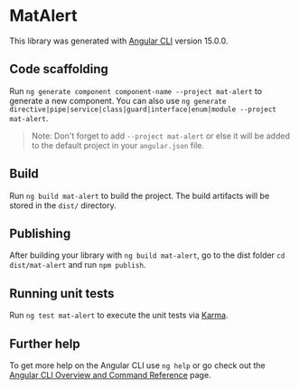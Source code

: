 # MatAlert

This library was generated with [Angular CLI](https://github.com/angular/angular-cli) version 15.0.0.

## Code scaffolding

Run `ng generate component component-name --project mat-alert` to generate a new component. You can also use `ng generate directive|pipe|service|class|guard|interface|enum|module --project mat-alert`.
> Note: Don't forget to add `--project mat-alert` or else it will be added to the default project in your `angular.json` file. 

## Build

Run `ng build mat-alert` to build the project. The build artifacts will be stored in the `dist/` directory.

## Publishing

After building your library with `ng build mat-alert`, go to the dist folder `cd dist/mat-alert` and run `npm publish`.

## Running unit tests

Run `ng test mat-alert` to execute the unit tests via [Karma](https://karma-runner.github.io).

## Further help

To get more help on the Angular CLI use `ng help` or go check out the [Angular CLI Overview and Command Reference](https://angular.io/cli) page.
